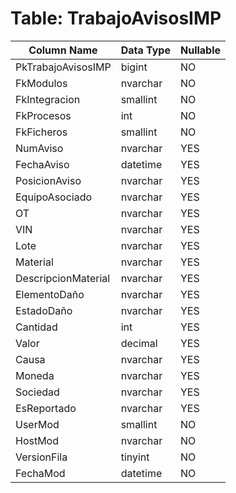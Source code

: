 # Table: TrabajoAvisosIMP

| Column Name | Data Type | Nullable |
|-------------|-----------|----------|
| PkTrabajoAvisosIMP | bigint | NO |
| FkModulos | nvarchar | NO |
| FkIntegracion | smallint | NO |
| FkProcesos | int | NO |
| FkFicheros | smallint | NO |
| NumAviso | nvarchar | YES |
| FechaAviso | datetime | YES |
| PosicionAviso | nvarchar | YES |
| EquipoAsociado | nvarchar | YES |
| OT | nvarchar | YES |
| VIN | nvarchar | YES |
| Lote | nvarchar | YES |
| Material | nvarchar | YES |
| DescripcionMaterial | nvarchar | YES |
| ElementoDaño | nvarchar | YES |
| EstadoDaño | nvarchar | YES |
| Cantidad | int | YES |
| Valor | decimal | YES |
| Causa | nvarchar | YES |
| Moneda | nvarchar | YES |
| Sociedad | nvarchar | YES |
| EsReportado | nvarchar | YES |
| UserMod | smallint | NO |
| HostMod | nvarchar | NO |
| VersionFila | tinyint | NO |
| FechaMod | datetime | NO |
